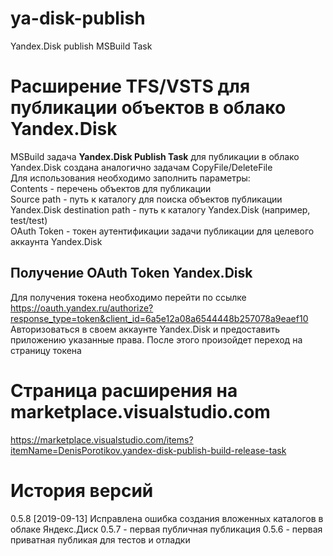 # ya-disk-publish
Yandex.Disk publish MSBuild Task
# Расширение TFS/VSTS для публикации объектов в облако Yandex.Disk
MSBuild задача **Yandex.Disk Publish Task** для публикации в облако Yandex.Disk создана аналогично задачам CopyFile/DeleteFile  
Для использования необходимо заполнить параметры:  
Contents - перечень объектов для публикации  
Source path - путь к каталогу для поиска объектов публикации  
Yandex.Disk destination path - путь к каталогу Yandex.Disk (например, test/test)  
OAuth Token - токен аутентификации задачи публикации для целевого аккаунта Yandex.Disk  
## Получение OAuth Token Yandex.Disk
Для получения токена необходимо перейти по ссылке   
https://oauth.yandex.ru/authorize?response_type=token&client_id=6a5e12a08a6544448b257078a9eaef10    
Авторизоваться в своем аккаунте Yandex.Disk и предоставить приложению указанные права. После этого произойдет переход на страницу токена
# Страница расширения на marketplace.visualstudio.com
https://marketplace.visualstudio.com/items?itemName=DenisPorotikov.yandex-disk-publish-build-release-task
# История версий
0.5.8 [2019-09-13] Исправлена ошибка создания вложенных каталогов в облаке Яндекс.Диск
0.5.7 - первая публичная публикация
0.5.6 - первая приватная публикая для тестов и отладки
